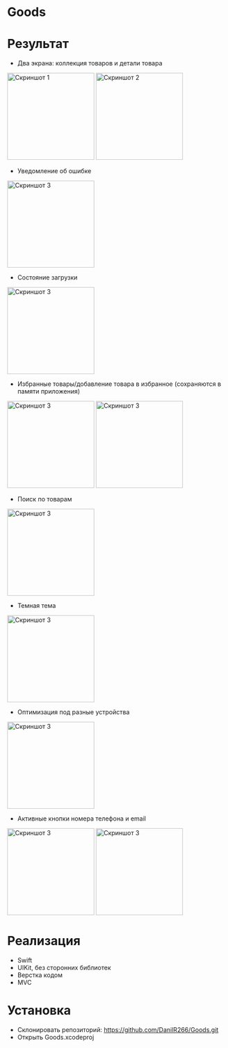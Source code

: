 # Goods
# Результат
- Два экрана: коллекция товаров и детали товара
<img src="https://github.com/DanilR266/Goods/assets/84279606/1987bf35-bfa8-4ac3-a004-2ae3be821375" alt="Скриншот 1" style="width: 200px;">
<img src="https://github.com/DanilR266/Goods/assets/84279606/98168d77-59bf-4c77-a38d-6e75b0583b77" alt="Скриншот 2" style="width: 200px;">

- Уведомление об ошибке
<img src="https://github.com/DanilR266/Goods/assets/84279606/b4c86c2a-6fb4-4496-8fd6-cbaafba653d3" alt="Скриншот 3" style="width: 200px;">

- Состояние загрузки
<img src="https://github.com/DanilR266/Goods/assets/84279606/8e3053fc-24e8-4bed-959d-b2b2d2384df3" alt="Скриншот 3" style="width: 200px;">

- Избранные товары/добавление товара в избранное (сохраняются в памяти приложения)
<img src="https://github.com/DanilR266/Goods/assets/84279606/b20820de-79fd-4973-a1b5-1ebaa87e2d4c" alt="Скриншот 3" style="width: 200px;">
<img src="https://github.com/DanilR266/Goods/assets/84279606/45a94674-71e3-41f6-92eb-8000ec491b11" alt="Скриншот 3" style="width: 200px;">

- Поиск по товарам
<img src="https://github.com/DanilR266/Goods/assets/84279606/52348f9f-911c-4037-a4d1-28de0dea78a9" alt="Скриншот 3" style="width: 200px;">

- Темная тема
<img src="https://github.com/DanilR266/Goods/assets/84279606/fafbafee-804f-474a-ac3f-cde7724d8b80" alt="Скриншот 3" style="width: 200px;">

- Оптимизация под разные устройства
<img src="https://github.com/DanilR266/Goods/assets/84279606/0d62f86a-e016-4587-a8e9-fd53ba078326" alt="Скриншот 3" style="width: 200px;">

- Активные кнопки номера телефона и email
<img src="https://github.com/DanilR266/Goods/assets/84279606/a34e4453-4b65-4e76-b57a-4a3c29d37307" alt="Скриншот 3" style="width: 200px;">
<img src="https://github.com/DanilR266/Goods/assets/84279606/9a4c82da-d2f1-43a7-a6c5-60669732c692" alt="Скриншот 3" style="width: 200px;">

# Реализация
- Swift
- UIKit, без сторонних библиотек
- Верстка кодом
- MVC

# Установка 
- Склонировать репозиторий: https://github.com/DanilR266/Goods.git
- Открыть Goods.xcodeproj



